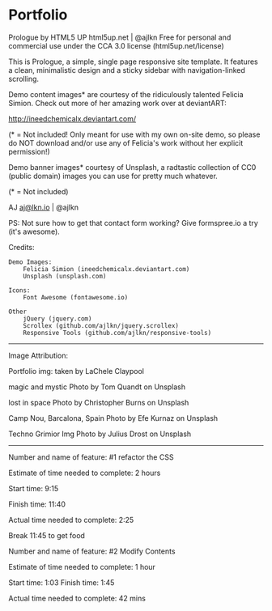 # Portfolio

Prologue by HTML5 UP
html5up.net | @ajlkn
Free for personal and commercial use under the CCA 3.0 license (html5up.net/license)


This is Prologue, a simple, single page responsive site template. It features a
clean, minimalistic design and a sticky sidebar with navigation-linked scrolling.

Demo content images* are courtesy of the ridiculously talented Felicia Simion. Check out
more of her amazing work over at deviantART:

http://ineedchemicalx.deviantart.com/

(* = Not included! Only meant for use with my own on-site demo, so please do NOT download
and/or use any of Felicia's work without her explicit permission!)

Demo banner images* courtesy of Unsplash, a radtastic collection of CC0 (public domain)
images you can use for pretty much whatever.

(* = Not included)

AJ
aj@lkn.io | @ajlkn

PS: Not sure how to get that contact form working? Give formspree.io a try (it's awesome).


Credits:

	Demo Images:
		Felicia Simion (ineedchemicalx.deviantart.com)
		Unsplash (unsplash.com)

	Icons:
		Font Awesome (fontawesome.io)

	Other
		jQuery (jquery.com)
		Scrollex (github.com/ajlkn/jquery.scrollex)
		Responsive Tools (github.com/ajlkn/responsive-tools)

---

Image Attribution: 

Portfolio img: taken by LaChele Claypool 

magic and mystic Photo by Tom Quandt on Unsplash

lost in space Photo by Christopher Burns on Unsplash

Camp Nou, Barcalona, Spain Photo by Efe Kurnaz on Unsplash

Techno Grimior Img Photo by Julius Drost on Unsplash

---

Number and name of feature: #1 refactor the CSS

Estimate of time needed to complete: 2 hours

Start time: 9:15

Finish time: 11:40

Actual time needed to complete: 2:25

Break 11:45 to get food

Number and name of feature: #2 Modify Contents

Estimate of time needed to complete: 1 hour

Start time: 1:03
Finish time: 1:45

Actual time needed to complete: 42 mins
